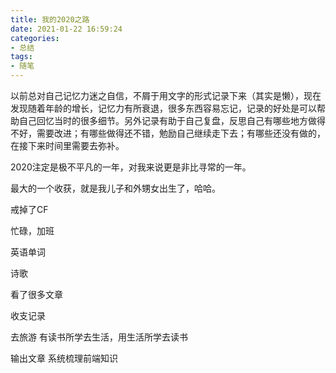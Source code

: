 ```yaml
---
title: 我的2020之路
date: 2021-01-22 16:59:24
categories:
- 总结
tags:
- 随笔
---
```




以前总对自己记忆力迷之自信，不屑于用文字的形式记录下来（其实是懒），现在发现随着年龄的增长，记忆力有所衰退，很多东西容易忘记，记录的好处是可以帮助自己回忆当时的很多细节。另外记录有助于自己复盘，反思自己有哪些地方做得不好，需要改进；有哪些做得还不错，勉励自己继续走下去；有哪些还没有做的，在接下来时间里需要去弥补。



2020注定是极不平凡的一年，对我来说更是非比寻常的一年。

最大的一个收获，就是我儿子和外甥女出生了，哈哈。

戒掉了CF

忙碌，加班

英语单词

诗歌

看了很多文章

收支记录



去旅游 有读书所学去生活，用生活所学去读书

输出文章 系统梳理前端知识





